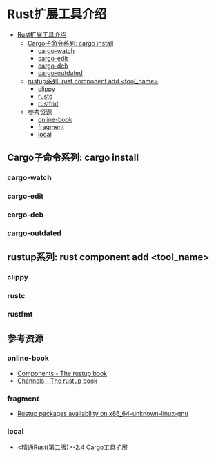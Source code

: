 # Rust扩展工具介绍

<!--ts-->
* [Rust扩展工具介绍](#rust扩展工具介绍)
   * [Cargo子命令系列: cargo install ](#cargo子命令系列-cargo-install-)
      * [cargo-watch](#cargo-watch)
      * [cargo-edit](#cargo-edit)
      * [cargo-deb](#cargo-deb)
      * [cargo-outdated](#cargo-outdated)
   * [rustup系列: rust component add &lt;tool_name&gt;](#rustup系列-rust-component-add-tool_name)
      * [clippy](#clippy)
      * [rustc](#rustc)
      * [rustfmt](#rustfmt)
   * [参考资源](#参考资源)
      * [online-book](#online-book)
      * [fragment](#fragment)
      * [local](#local)

<!-- Created by https://github.com/ekalinin/github-markdown-toc -->
<!-- Added by: runner, at: Thu Aug 25 14:20:27 UTC 2022 -->

<!--te-->

## Cargo子命令系列: cargo install <binary crate name>

### cargo-watch

### cargo-edit

### cargo-deb

### cargo-outdated

## rustup系列: rust component add <tool_name>

### clippy

### rustc

### rustfmt

## 参考资源

### online-book

- [Components - The rustup book](https://rust-lang.github.io/rustup/concepts/components.html)
- [Channels - The rustup book](https://rust-lang.github.io/rustup/concepts/channels.html#nightly-availability)

### fragment

- [Rustup packages availability on x86_64-unknown-linux-gnu](https://rust-lang.github.io/rustup-components-history/)

### local

- [<精通Rust(第二版)>-2.4 Cargo工具扩展](marginnote3app://note/5D418160-6AC9-4FEF-843F-DA262F6A7DEB)
